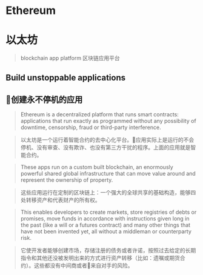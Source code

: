 # Ethereum
# 以太坊

> blockchain app platform
> 区块链应用平台


## Build unstoppable applications
## 创建永不停机的应用

> Ethereum is a decentralized platform that runs smart contracts: applications that run exactly as programmed without any possibility of downtime, censorship, fraud or third-party interference.

> 以太坊是一个运行着智能合约的去中心化平台。应用实际上是运行的不会停机、没有审查、没有欺诈、也没有第三方干扰的程序。上面的应用就是智能合约。

> These apps run on a custom built blockchain, an enormously powerful shared global infrastructure that can move value around and represent the ownership of property.

> 这些应用运行在定制的区块链上：一个强大的全球共享的基础构造，能够四处转移资产和代表财产的所有权。

> This enables developers to create markets, store registries of debts or promises, move funds in accordance with instructions given long in the past (like a will or a futures contract) and many other things that have not been invented yet, all without a middleman or counterparty risk.

> 它使开发者能够创建市场，存储注册的债务或者许诺，按照过去给定的长期指令和其他还没被发明出来的方式进行资产转移（比如：遗嘱或期货合约）。这些都没有中间商或者来自对手的风险。